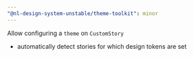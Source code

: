 ```yaml
---
"@nl-design-system-unstable/theme-toolkit": minor
---
```


Allow configuring a `theme` on `CustomStory`
- automatically detect stories for which design tokens are set
